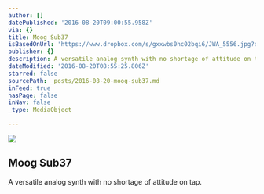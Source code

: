 ```yaml
---
author: []
datePublished: '2016-08-20T09:00:55.958Z'
via: {}
title: Moog Sub37
isBasedOnUrl: 'https://www.dropbox.com/s/gxxwbs0hc02bqi6/JWA_5556.jpg?dl=0'
publisher: {}
description: A versatile analog synth with no shortage of attitude on tap.
dateModified: '2016-08-20T08:55:25.806Z'
starred: false
sourcePath: _posts/2016-08-20-moog-sub37.md
inFeed: true
hasPage: false
inNav: false
_type: MediaObject

---
```

<article style=""><img src="https://photos-1.dropbox.com/t/2/AABTOlgJdGrUp0jAmwVSwhjk3BYKv1QeJ9KdnDu6ZzAkmA/12/9877268/jpeg/1024x1024/2/_/0/4/JWA_5556.jpg/CJTu2gQgAiAHKAIoBw/gxxwbs0hc02bqi6/AAA-jTyZ1MniBfAlDEqVsPECa/JWA_5556.jpg" /><h1>Moog Sub37</h1><p>A versatile analog synth with no shortage of attitude on tap.</p></article>